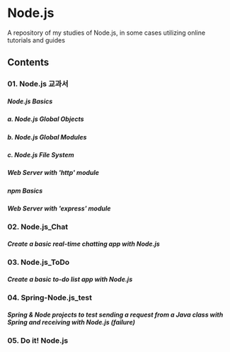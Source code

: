 # Node.js
A repository of my studies of Node.js, in some cases utilizing online tutorials and guides <br>

## Contents
### 01. Node.js 교과서
##### Node.js Basics
##### a. Node.js Global Objects
##### b. Node.js Global Modules
##### c. Node.js File System
##### Web Server with 'http' module
##### npm Basics
##### Web Server with 'express' module
### 02. Node.js_Chat
##### Create a basic real-time chatting app with Node.js
### 03. Node.js_ToDo
##### Create a basic to-do list app with Node.js
### 04. Spring-Node.js_test
##### Spring & Node projects to test sending a request from a Java class with Spring and receiving with Node.js (failure)
### 05. Do it! Node.js
